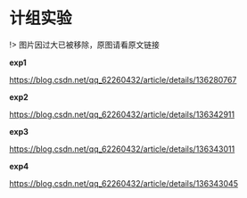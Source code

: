 
# 计组实验

!> 图片因过大已被移除，原图请看原文链接


**exp1**

https://blog.csdn.net/qq_62260432/article/details/136280767

**exp2**

https://blog.csdn.net/qq_62260432/article/details/136342911

**exp3**

https://blog.csdn.net/qq_62260432/article/details/136343011

**exp4**

https://blog.csdn.net/qq_62260432/article/details/136343045